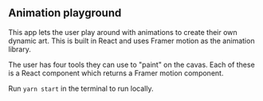 ## Animation playground 

This app lets the user play around with animations to create their own dynamic art. This is built in React and uses Framer motion as the animation library. 

The user has four tools they can use to "paint" on the cavas. Each of these is a React component which returns a Framer motion component.

Run ```yarn start``` in the terminal to run locally. 
